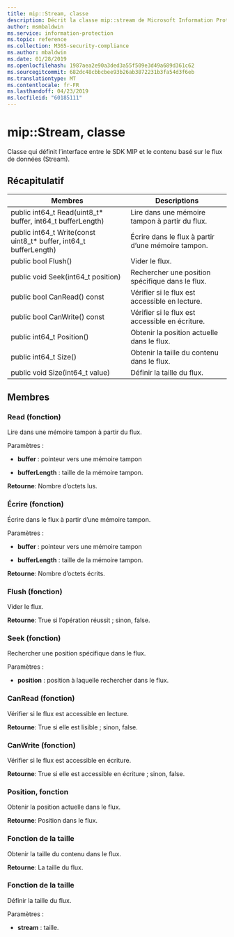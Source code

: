 ```yaml
---
title: mip::Stream, classe
description: Décrit la classe mip::stream de Microsoft Information Protection (MIP) SDK.
author: msmbaldwin
ms.service: information-protection
ms.topic: reference
ms.collection: M365-security-compliance
ms.author: mbaldwin
ms.date: 01/28/2019
ms.openlocfilehash: 1987aea2e90a3ded3a55f509e3d49a689d361c62
ms.sourcegitcommit: 682dc48cbbcbee93b26ab3872231b3fa54d3f6eb
ms.translationtype: MT
ms.contentlocale: fr-FR
ms.lasthandoff: 04/23/2019
ms.locfileid: "60185111"
---
```

# <a name="class-mipstream"></a>mip::Stream, classe 
Classe qui définit l’interface entre le SDK MIP et le contenu basé sur le flux de données (Stream).
  
## <a name="summary"></a>Récapitulatif
 Membres                        | Descriptions                                
--------------------------------|---------------------------------------------
public int64_t Read(uint8_t* buffer, int64_t bufferLength)  |  Lire dans une mémoire tampon à partir du flux.
public int64_t Write(const uint8_t* buffer, int64_t bufferLength)  |  Écrire dans le flux à partir d’une mémoire tampon.
public bool Flush()  |  Vider le flux.
public void Seek(int64_t position)  |  Rechercher une position spécifique dans le flux.
public bool CanRead() const  |  Vérifier si le flux est accessible en lecture.
public bool CanWrite() const  |  Vérifier si le flux est accessible en écriture.
public int64_t Position()  |  Obtenir la position actuelle dans le flux.
public int64_t Size()  |  Obtenir la taille du contenu dans le flux.
public void Size(int64_t value)  |  Définir la taille du flux.
  
## <a name="members"></a>Membres
  
### <a name="read-function"></a>Read (fonction)
Lire dans une mémoire tampon à partir du flux.

Paramètres :  
* **buffer** : pointeur vers une mémoire tampon 


* **bufferLength** : taille de la mémoire tampon. 



  
**Retourne**: Nombre d’octets lus.
  
### <a name="write-function"></a>Écrire (fonction)
Écrire dans le flux à partir d’une mémoire tampon.

Paramètres :  
* **buffer** : pointeur vers une mémoire tampon 


* **bufferLength** : taille de la mémoire tampon. 



  
**Retourne**: Nombre d’octets écrits.
  
### <a name="flush-function"></a>Flush (fonction)
Vider le flux.

  
**Retourne**: True si l’opération réussit ; sinon, false.
  
### <a name="seek-function"></a>Seek (fonction)
Rechercher une position spécifique dans le flux.

Paramètres :  
* **position** : position à laquelle rechercher dans le flux.


  
### <a name="canread-function"></a>CanRead (fonction)
Vérifier si le flux est accessible en lecture.

  
**Retourne**: True si elle est lisible ; sinon, false.
  
### <a name="canwrite-function"></a>CanWrite (fonction)
Vérifier si le flux est accessible en écriture.

  
**Retourne**: True si elle est accessible en écriture ; sinon, false.
  
### <a name="position-function"></a>Position, fonction
Obtenir la position actuelle dans le flux.

  
**Retourne**: Position dans le flux.
  
### <a name="size-function"></a>Fonction de la taille
Obtenir la taille du contenu dans le flux.

  
**Retourne**: La taille du flux.
  
### <a name="size-function"></a>Fonction de la taille
Définir la taille du flux.

Paramètres :  
* **stream** : taille.

